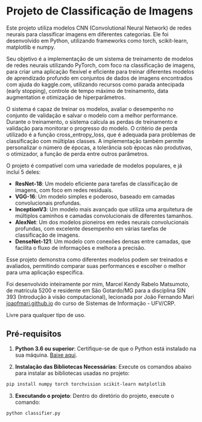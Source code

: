 # Projeto de Classificação de Imagens

Este projeto utiliza modelos CNN (Convolutional Neural Network) de redes neurais para classificar imagens em diferentes categorias. Ele foi desenvolvido em Python, utilizando frameworks como torch, scikit-learn, matplotlib e numpy.

Seu objetivo é a implementação de um sistema de treinamento de modelos de redes neurais utilizando PyTorch, com foco na classificação de imagens, para criar uma aplicação flexível e eficiente para treinar diferentes modelos de aprendizado profundo em conjuntos de dados de imagens encontrados com ajuda do kaggle.com, utilizando recursos como parada antecipada (early stopping), controle de tempo máximo de treinamento, data augmentation e otimização de hiperparâmetros. 

O sistema é capaz de treinar os modelos, avaliar o desempenho no conjunto de validação e salvar o modelo com a melhor performance. Durante o treinamento, o sistema calcula as perdas de treinamento e validação para monitorar o progresso do modelo. O critério de perda utilizado é a função cross_entropy_loss, que é adequada para problemas de classificação com múltiplas classes. A implementação também permite personalizar o número de épocas, a tolerância sob épocas não produtivas, o otimizador, a função de perda entre outros parâmetros.

O projeto é compatível com uma variedade de modelos populares, e já inclui 5 deles:

- **ResNet-18**: Um modelo eficiente para tarefas de classificação de imagens, com foco em redes residuais.
- **VGG-16**: Um modelo simples e poderoso, baseado em camadas convolucionais profundas.
- **InceptionV3**: Um modelo mais avançado que utiliza uma arquitetura de múltiplos caminhos e camadas convolucionais de diferentes tamanhos.
- **AlexNet**: Um dos modelos pioneiros em redes neurais convolucionais profundas, com excelente desempenho em várias tarefas de classificação de imagens.
- **DenseNet-121**: Um modelo com conexões densas entre camadas, que facilita o fluxo de informações e melhora a precisão.

Esse projeto demonstra como diferentes modelos podem ser treinados e avaliados, permitindo comparar suas performances e escolher o melhor para uma aplicação específica.

Foi desenvolvido inteiramente por mim, Marcel Kendy Rabelo Matsumoto, de matrícula 5200 e residente em São Gotardo/MG para a disciplina SIN 393 (Introdução à visão computacional), lecionada por João Fernando Mari [joaofmari.github.io](https://joaofmari.github.io/) do curso de Sistemas de Informação - UFV/CRP.

Livre para qualquer tipo de uso.

## Pré-requisitos

1. **Python 3.6 ou superior**: Certifique-se de que o Python está instalado na sua máquina. [Baixe aqui](https://www.python.org/downloads/).

2. **Instalação das Bibliotecas Necessárias**: Execute os comandos abaixo para instalar as bibliotecas usadas no projeto:

```bash
pip install numpy torch torchvision scikit-learn matplotlib
```

3. **Executando o projeto**: Dentro do diretório do projeto, execute o comando:

```bash
python classifier.py
```
